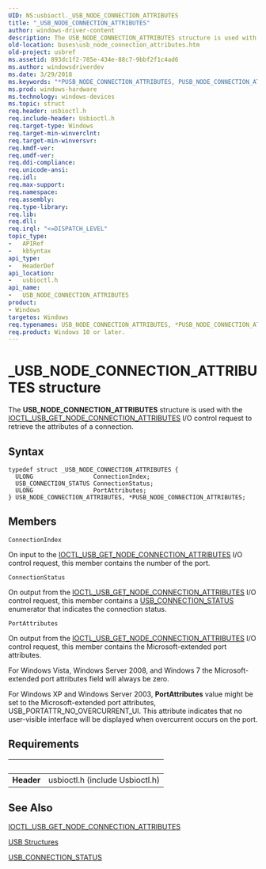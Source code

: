 ```yaml
---
UID: NS:usbioctl._USB_NODE_CONNECTION_ATTRIBUTES
title: "_USB_NODE_CONNECTION_ATTRIBUTES"
author: windows-driver-content
description: The USB_NODE_CONNECTION_ATTRIBUTES structure is used with the IOCTL_USB_GET_NODE_CONNECTION_ATTRIBUTES I/O control request to retrieve the attributes of a connection.
old-location: buses\usb_node_connection_attributes.htm
old-project: usbref
ms.assetid: 893dc1f2-785e-434e-88c7-9bbf2f1c4ad6
ms.author: windowsdriverdev
ms.date: 3/29/2018
ms.keywords: "*PUSB_NODE_CONNECTION_ATTRIBUTES, PUSB_NODE_CONNECTION_ATTRIBUTES, PUSB_NODE_CONNECTION_ATTRIBUTES structure pointer [Buses], USB_NODE_CONNECTION_ATTRIBUTES, USB_NODE_CONNECTION_ATTRIBUTES structure [Buses], _USB_NODE_CONNECTION_ATTRIBUTES, buses.usb_node_connection_attributes, usbioctl/PUSB_NODE_CONNECTION_ATTRIBUTES, usbioctl/USB_NODE_CONNECTION_ATTRIBUTES, usbstrct_20423110-ee37-4637-8202-e712bb13d43b.xml"
ms.prod: windows-hardware
ms.technology: windows-devices
ms.topic: struct
req.header: usbioctl.h
req.include-header: Usbioctl.h
req.target-type: Windows
req.target-min-winverclnt: 
req.target-min-winversvr: 
req.kmdf-ver: 
req.umdf-ver: 
req.ddi-compliance: 
req.unicode-ansi: 
req.idl: 
req.max-support: 
req.namespace: 
req.assembly: 
req.type-library: 
req.lib: 
req.dll: 
req.irql: "<=DISPATCH_LEVEL"
topic_type:
-	APIRef
-	kbSyntax
api_type:
-	HeaderDef
api_location:
-	usbioctl.h
api_name:
-	USB_NODE_CONNECTION_ATTRIBUTES
product:
- Windows
targetos: Windows
req.typenames: USB_NODE_CONNECTION_ATTRIBUTES, *PUSB_NODE_CONNECTION_ATTRIBUTES
req.product: Windows 10 or later.
---
```


# _USB_NODE_CONNECTION_ATTRIBUTES structure
The <b>USB_NODE_CONNECTION_ATTRIBUTES</b> structure is used with the <a href="https://msdn.microsoft.com/library/windows/hardware/ff537316">IOCTL_USB_GET_NODE_CONNECTION_ATTRIBUTES</a> I/O control request to retrieve the attributes of a connection.

## Syntax
```
typedef struct _USB_NODE_CONNECTION_ATTRIBUTES {
  ULONG                 ConnectionIndex;
  USB_CONNECTION_STATUS ConnectionStatus;
  ULONG                 PortAttributes;
} USB_NODE_CONNECTION_ATTRIBUTES, *PUSB_NODE_CONNECTION_ATTRIBUTES;
```

## Members


`ConnectionIndex`

On input to the <a href="https://msdn.microsoft.com/library/windows/hardware/ff537316">IOCTL_USB_GET_NODE_CONNECTION_ATTRIBUTES</a> I/O control request, this member contains the number of the port.

`ConnectionStatus`

On output from the <a href="https://msdn.microsoft.com/library/windows/hardware/ff537316">IOCTL_USB_GET_NODE_CONNECTION_ATTRIBUTES</a> I/O control request, this member contains a <a href="https://msdn.microsoft.com/library/windows/hardware/ff539247">USB_CONNECTION_STATUS</a> enumerator that indicates the connection status.

`PortAttributes`

On output from the <a href="https://msdn.microsoft.com/library/windows/hardware/ff537316">IOCTL_USB_GET_NODE_CONNECTION_ATTRIBUTES</a> I/O control request, this member contains the Microsoft-extended port attributes.

For Windows Vista, Windows Server 2008, and Windows 7 the Microsoft-extended port attributes field will always be zero.  

For Windows XP and Windows Server 2003, <b>PortAttributes</b> value might be set to the  Microsoft-extended port attributes, USB_PORTATTR_NO_OVERCURRENT_UI. This attribute indicates that no user-visible interface will be displayed when overcurrent occurs on the port.


## Requirements
| &nbsp; | &nbsp; |
| ---- |:---- |
| **Header** | usbioctl.h (include Usbioctl.h) |

## See Also

<a href="https://msdn.microsoft.com/library/windows/hardware/ff537316">IOCTL_USB_GET_NODE_CONNECTION_ATTRIBUTES</a>



<a href="https://msdn.microsoft.com/library/windows/hardware/ff540160">USB Structures</a>



<a href="https://msdn.microsoft.com/library/windows/hardware/ff539247">USB_CONNECTION_STATUS</a>